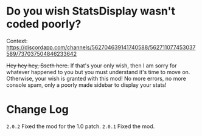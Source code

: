 # Do you wish StatsDisplay wasn't coded poorly? 
Context: https://discordapp.com/channels/562704639141740588/562711077453037589/737037504846233642

~~Hey hey hey, Sseth here.~~
If that's your only wish, then I am sorry for whatever happened to you but you must understand it's time to move on.
Otherwise, your wish is granted with this mod! No more errors, no more console spam, only a poorly made sidebar to display your stats!

# Change Log
``2.0.2`` Fixed the mod for the 1.0 patch.
``2.0.1`` Fixed the mod.